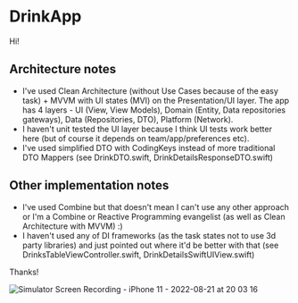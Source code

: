 # DrinkApp

Hi!

## Architecture notes
- I've used Clean Architecture (without Use Cases because of the easy task) + MVVM with UI states (MVI) on the Presentation/UI layer.
The app has 4 layers - UI (View, View Models), Domain (Entity, Data repositories gateways), Data (Repositories, DTO), Platform (Network).
- I haven't unit tested the UI layer because I think UI tests work better here (but of course it depends on team/app/preferences etc).
- I've used simplified DTO with CodingKeys instead of more traditional DTO Mappers (see DrinkDTO.swift, DrinkDetailsResponseDTO.swift)

## Other implementation notes
- I've used Combine but that doesn't mean I can't use any other approach or
I'm a Combine or Reactive Programming evangelist (as well as Clean Architecture with MVVM) :)
- I haven't used any of DI frameworks (as the task states not to use 3d party libraries)
and just pointed out where it'd be better with that (see DrinksTableViewController.swift, DrinkDetailsSwiftUIView.swift)

Thanks!

![Simulator Screen Recording - iPhone 11 - 2022-08-21 at 20 03 16](https://user-images.githubusercontent.com/19591052/185802548-1350c014-ab68-4bbc-a06b-c803b3657efd.gif)

